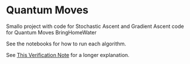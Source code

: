 # Quantum Moves 
Smallo project with code for Stochastic Ascent and Gradient Ascent code for Quantum Moves BringHomeWater

See the notebooks for how to run each algorithm.

See [This Verification Note](https://arxiv.org/abs/1904.01008) for a longer explanation.
